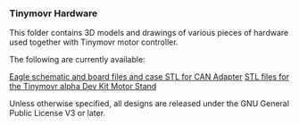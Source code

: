 ### Tinymovr Hardware

This folder contains 3D models and drawings of various pieces of hardware used together with Tinymovr motor controller.

The following are currently available:

[Eagle schematic and board files and case STL for CAN Adapter](./CANine/)
[STL files for the Tinymovr alpha Dev Kit Motor Stand](./motor-stand/)

Unless otherwise specified, all designs are released under the GNU General Public License V3 or later.